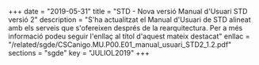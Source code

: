 +++
date        = "2019-05-31"
title       = "STD - Nova versió Manual d'Usuari STD versió 2"
description = "S'ha actualitzat el Manual d'Usuari de STD alineat amb els serveis que s'ofereixen després de la rearquitectura. Per a més informació podeu seguir l'enllaç al títol d'aquest mateix destacat"
enllac      = "/related/sgde/CSCanigo.MU.P00.E01_manual_usuari_STD2_1.2.pdf"
sections    = "sgde"
key         = "JULIOL2019"
+++
